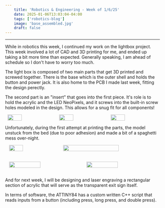 ```yaml
---
    title: 'Robotics & Engineering - Week of 1/6/25'
    date: 2025-01-06T13:03:04-04:00
    tags: ['robotics-blog']
    image: 'base_assembled.jpg'
    draft: false
---
```


---

While in robotics this week, I continued my work on the lightbox project. This week involved a lot of CAD and 3D printing for me, and ended up taking a bit more time than expected. Generally speaking, I am ahead of schedule so I don't have to worry too much. 

The light box is composed of two main parts that get 3D printed and screwed together. There is the base which is the outer shell and holds the button and power jack. It is also home to the PCB I made last week, fitting the design perectly. 

The second part is an "insert" that goes into the first piece. It's role is to hold the acrylic and the LED NeoPixels, and it screws into the built-in screw holes modeled in the design. This allows for a snug fit for all components!

<div style="display:   flex">                                                                                                                          
<br>
<img onclick="window.location.href=this.src;" style="display: block; margin-left: auto; margin-right: auto; width: 30%;" src="/posts/1-6-25/base.png"/></img> 
<img onclick="window.location.href=this.src;" style="display: block; margin-left: auto; margin-right: auto; width: 30%;" src="/posts/1-6-25/insert.png"/></img> 
<img onclick="window.location.href=this.src;" style="display: block; margin-left: auto; margin-right: auto; width: 30%;" src="/posts/1-6-25/full.png"/></img>                                                                         
 <br>    
 </div>   

Unfortunately, during the first attempt at printing the parts, the model unstuck from the bed (due to poor adhesion) and made a bit of a spaghetti mess over-night.

<div style="display: flex;">                     <br>                                                                                                                            <img onclick="window.location.href=this.src;" style="display: block; margin-left: auto; margin-right: auto; width: 30%;" src="/posts/1-6-25/lol.jpg"/></img>  
<img onclick="window.location.href=this.src;" style="display: block; margin-left: auto; margin-right: auto; width: 60%;" src="/posts/1-6-25/un-lol.jpg"/></img>                                                                         
 <br>    
 </div>   
<br>
<br>
<div style="display: flex;">                     <br>                                                                                                                            <img onclick="window.location.href=this.src;" style="display: block; margin-left: auto; margin-right: auto; width: 45%;" src="/posts/1-6-25/power.jpg"/></img>  
<img onclick="window.location.href=this.src;" style="display: block; margin-left: auto; margin-right: auto; width: 45%;" src="/posts/1-6-25/switch.jpg"/></img>                                                                         
 <br>    
 </div>   
 <br>

And for next week, I will be designing and laser engraving a rectangular section of acrylic that will serve as the transparent exit sign itself.

In terms of software, the ATTINY84 has a custom written C++ script that reads inputs from a button (including press, long press, and double press).
